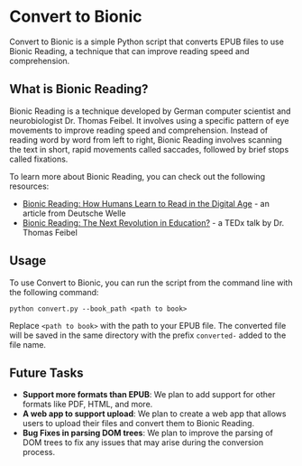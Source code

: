 # Convert to Bionic

Convert to Bionic is a simple Python script that converts EPUB files to use Bionic Reading, a technique that can improve reading speed and comprehension.

## What is Bionic Reading?

Bionic Reading is a technique developed by German computer scientist and neurobiologist Dr. Thomas Feibel. It involves using a specific pattern of eye movements to improve reading speed and comprehension. Instead of reading word by word from left to right, Bionic Reading involves scanning the text in short, rapid movements called saccades, followed by brief stops called fixations.

To learn more about Bionic Reading, you can check out the following resources:

- [Bionic Reading: How Humans Learn to Read in the Digital Age](https://www.dw.com/en/bionic-reading-how-humans-learn-to-read-in-the-digital-age/a-57481837) - an article from Deutsche Welle
- [Bionic Reading: The Next Revolution in Education?](https://www.youtube.com/watch?v=qMUm3tVyDfM) - a TEDx talk by Dr. Thomas Feibel

## Usage

To use Convert to Bionic, you can run the script from the command line with the following command:

```
python convert.py --book_path <path to book>
```

Replace `<path to book>` with the path to your EPUB file. The converted file will be saved in the same directory with the prefix `converted-` added to the file name.

## Future Tasks

- **Support more formats than EPUB**: We plan to add support for other formats like PDF, HTML, and more.
- **A web app to support upload**: We plan to create a web app that allows users to upload their files and convert them to Bionic Reading.
- **Bug Fixes in parsing DOM trees**: We plan to improve the parsing of DOM trees to fix any issues that may arise during the conversion process.